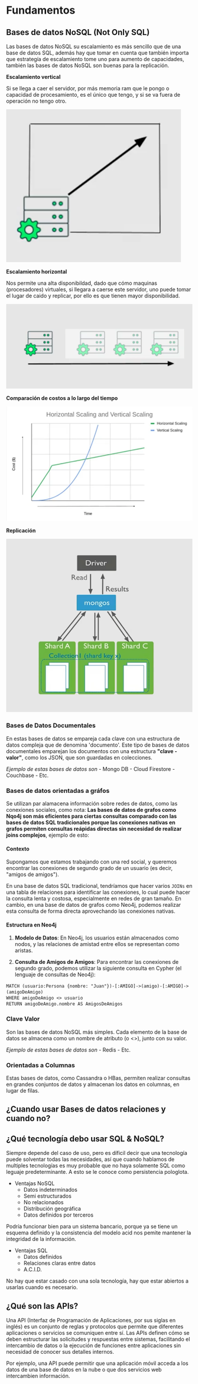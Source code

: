 # Fundamentos

## Bases de datos NoSQL (Not Only SQL)

Las bases de datos NoSQL su escalamiento es más sencillo que de una base de datos SQL, además hay que tomar en cuenta que también importa que estrategía de escalamiento tome uno para aumento de capacidades, también las bases de datos NoSQL son buenas para la replicación.

**Escalamiento vertical**

Si se llega a caer el servidor, por más memoria ram que le pongo o capacidad de procesamiento, es el único que tengo, y si se va fuera de operación no tengo otro.

![Escalamiento-Vertical](/A01.Fundamentos/A01.Fundamentos-Imagenes/escalamiento-vertical.png)

**Escalamiento horizontal**

Nos permite una alta disponibildad, dado que cómo maquinas (procesadores) virtuales, si llegara a caerse este servidor, uno puede tomar el lugar de caido y replicar, por ello es que tienen mayor disponibilidad.

![Escalamiento-Horizontal](/A01.Fundamentos/A01.Fundamentos-Imagenes/escalamiento-horizontal.png)


**Comparación de costos a lo largo del tiempo**

![Escalamiento-comparacion](/A01.Fundamentos/A01.Fundamentos-Imagenes/escalamiento-comparacion.png)

**Replicación**

![replicacion-topologia](/A01.Fundamentos/A01.Fundamentos-Imagenes/replicacion-topologia.png)

### Bases de Datos Documentales
En estas bases de datos se empareja cada clave con una estructura de datos compleja que de denomina 'documento'. Este tipo de bases de datos documentales emparejan los documentos con una estructura **"clave - valor"**, como los JSON, que son guardadas en colecciones.

*Ejemplo de estas bases de datos son*
        - Mongo DB
        - Cloud Firestore
        - Couchbase
        - Etc.

### Bases de datos orientadas a gráfos
Se utilizan par alamacena información sobre redes de datos, como las conexiones sociales, como nota: **Las bases de datos de grafos como Nqo4j son más eficientes para ciertas consultas comparado con las bases de datos SQL tradicionales porque las conexiones nativas en grafos permiten consultas reápidas directas sin necesidad de realizar joins complejos**, ejemplo de esto:

#### Contexto
Supongamos que estamos trabajando con una red social, y queremos encontrar las conexiones de segundo grado de un usuario (es decir, "amigos de amigos").

En una base de datos SQL tradicional, tendríamos que hacer varios `JOINs` en una tabla de relaciones para identificar las conexiones, lo cual puede hacer la consulta lenta y costosa, especialmente en redes de gran tamaño. En cambio, en una base de datos de grafos como Neo4j, podemos realizar esta consulta de forma directa aprovechando las conexiones nativas.

#### Estructura en Neo4j

1. **Modelo de Datos**: En Neo4j, los usuarios están almacenados como nodos, y las relaciones de amistad entre ellos se representan como aristas.

2. **Consulta de Amigos de Amigos**: Para encontrar las conexiones de segundo grado, podemos utilizar la siguiente consulta en Cypher (el lenguaje de consultas de Neo4j):

``` cypher
MATCH (usuario:Persona {nombre: "Juan"})-[:AMIGO]->(amigo)-[:AMIGO]->(amigoDeAmigo)
WHERE amigoDeAmigo <> usuario
RETURN amigoDeAmigo.nombre AS AmigosDeAmigos
```
### Clave Valor
Son las bases de datos NoSQL más simples. Cada elemento de la base de datos se almacena como un nombre de atributo (o <<calve>>), junto con su valor.

*Ejemplo de estas bases de datos son*
        - Redis
        - Etc.

### Orientadas a Columnas
Estas bases de datos, como Cassandra o HBas, permiten realizar consultas en grandes conjuntos de datos y almacenan los datos en columnas, en lugar de filas.


## ¿Cuando usar Bases de datos relaciones y cuando no?


## ¿Qué tecnología debo usar SQL & NoSQL?
Siempre depende del caso de uso, pero es díficil decir que una tecnología puede solventar todas las necesidades, así que cuando hablamos de multiples tecnologías es muy probable que no haya solamente SQL como leguaje predeterminante. A esto se le conoce como persistencia pologlota.

- Ventajas NoSQL
    - Datos indeterminados
    - Semi estructurados
    - No relacionados
    - Distribución geográfica
    - Datos definidos por terceros

Podría funcionar bien para un sistema bancario, porque ya se tiene un esquema definido y la consistencia del modelo acid nos pemite mantener la integridad de la información.

- Ventajas SQL
    - Datos definidos
    - Relaciones claras entre datos
    - A.C.I.D.

No hay que estar casado con una sola tecnología, hay que estar abiertos a usarlas cuando es necesario.

## ¿Qué son las APIs?
Una API (Interfaz de Programación de Aplicaciones, por sus siglas en inglés) es un conjunto de reglas y protocolos que permite que diferentes aplicaciones o servicios se comuniquen entre sí. Las APIs definen cómo se deben estructurar las solicitudes y respuestas entre sistemas, facilitando el intercambio de datos o la ejecución de funciones entre aplicaciones sin necesidad de conocer sus detalles internos.

Por ejemplo, una API puede permitir que una aplicación móvil acceda a los datos de una base de datos en la nube o que dos servicios web intercambien información.
